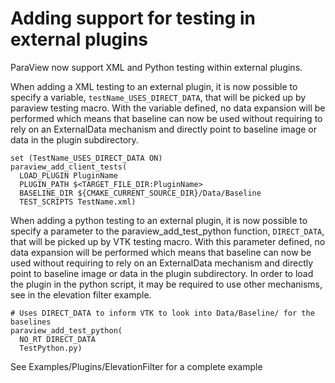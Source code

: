 # Adding support for testing in external plugins

ParaView now support XML and Python testing within external plugins.

When adding a XML testing to an external plugin, it is now possible
to specify a variable, `testName_USES_DIRECT_DATA`, that will be picked up by paraview
testing macro. With the variable defined, no data expansion will be performed
which means that baseline can now be used without requiring to rely
on an ExternalData mechanism and directly point to baseline image
or data in the plugin subdirectory.

```
set (TestName_USES_DIRECT_DATA ON)
paraview_add_client_tests(
  LOAD_PLUGIN PluginName
  PLUGIN_PATH $<TARGET_FILE_DIR:PluginName>
  BASELINE_DIR ${CMAKE_CURRENT_SOURCE_DIR}/Data/Baseline
  TEST_SCRIPTS TestName.xml)

```

When adding a python testing to an external plugin, it is now possible
to specify a parameter to the paraview_add_test_python function, `DIRECT_DATA`,
that will be picked up by VTK testing macro. With this parameter defined,
no data expansion will be performed which means that baseline can now be used
without requiring to rely on an ExternalData mechanism and directly point to baseline image
or data in the plugin subdirectory.
In order to load the plugin in the python script, it may be required to use
other mechanisms, see in the elevation filter example.

```
# Uses DIRECT_DATA to inform VTK to look into Data/Baseline/ for the baselines
paraview_add_test_python(
  NO_RT DIRECT_DATA
  TestPython.py)
```

See Examples/Plugins/ElevationFilter for a complete example
